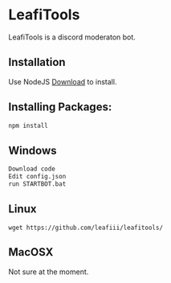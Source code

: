 # LeafiTools

LeafiTools is a discord moderaton bot.

## Installation

Use NodeJS [Download](https://nodejs.org) to install.

## Installing Packages:
```bash
npm install
```

## Windows

```bash
Download code 
Edit config.json
run STARTBOT.bat
```
## Linux

```git
wget https://github.com/leafiii/leafitools/
```

## MacOSX

 Not sure at the moment.
